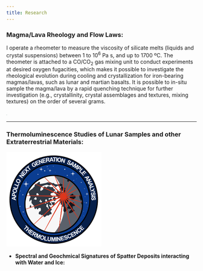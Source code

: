 ```yaml
---
title: Research
---
```


### Magma/Lava Rheology and Flow Laws:

I operate a rheometer to measure the viscosity of silicate melts (liquids and crystal suspensions) between 1 to 10<sup>6</sup> Pa s, and up to 1700 ºC. The theometer is attached to a CO/CO<sub>2</sub> gas mixing unit to conduct experiments at desired oxygen fugacities, which makes it possible to investigate the rheological evolution during cooling and crystallization for iron-bearing magmas/lavas, such as lunar and martian basalts. It is possible to in-situ sample the magma/lava by a rapid quenching technique for further investigation (e.g., crystallinity, crystal assemblages and textures, mixing textures) on the order of several grams.

<img src="/Users/alexandersehlke/OneDrive/Research/Website/hotrockkiddo.github.io/static/melts.jpeg" style="zoom:10%;" />

------

### Thermoluminescence Studies of Lunar Samples and other Extraterrestrial Materials:

<img src="static/ANGSA_TL-logo_v3_small.png" alt="Apollo 17 Thermoluminescence" style="zoom:25%; float=right" />

* **Spectral and Geochmical Signatures of Spatter Deposits interacting with Water and Ice:**